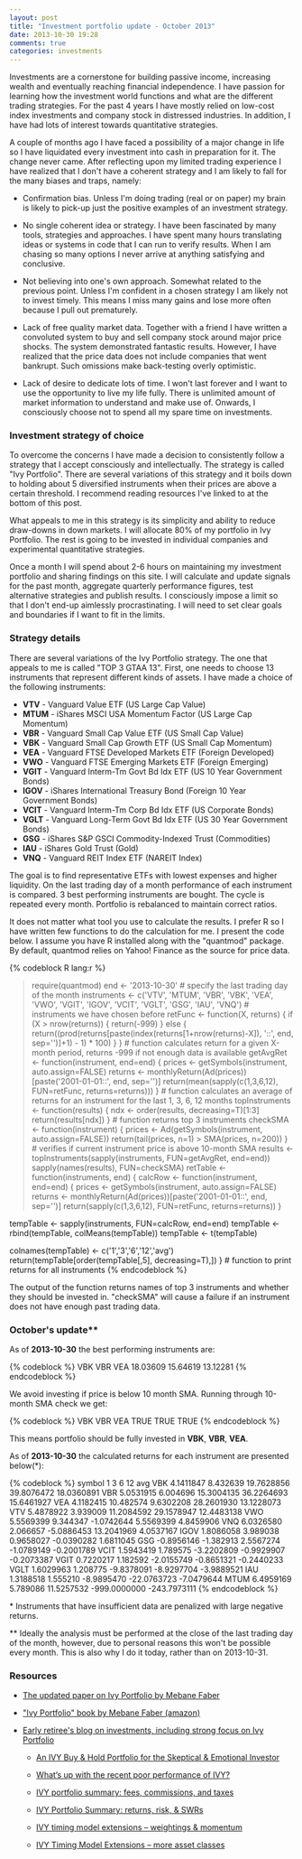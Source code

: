 ```yaml
---
layout: post
title: "Investment portfolio update - October 2013"
date: 2013-10-30 19:28
comments: true
categories: investments
---
```


Investments are a cornerstone for building passive income, increasing wealth and eventually reaching financial independence. I have passion for learning how the investment world functions and what are the different trading strategies. For the past 4 years I have mostly relied on low-cost index investments and company stock in distressed industries. In addition, I have had lots of interest towards quantitative strategies.

A couple of months ago I have faced a possibility of a major change in life so I have liquidated every investment into cash in preparation for it. The change never came. After reflecting upon my limited trading experience I have realized that I don't have a coherent strategy and I am likely to fall for the many biases and traps, namely:

* Confirmation bias. Unless I'm doing trading (real or on paper) my brain is likely to pick-up just the positive examples of an investment strategy.

* No single coherent idea or strategy. I have been fascinated by many tools, strategies and approaches. I have spent many hours translating ideas or systems in code that I can run to verify results. When I am chasing so many options I never arrive at anything satisfying and conclusive.

* Not believing into one's own approach. Somewhat related to the previous point. Unless I'm confident in a chosen strategy I am likely not to invest timely. This means I miss many gains and lose more often because I pull out prematurely.

* Lack of free quality market data. Together with a friend I have written a convoluted system to buy and sell company stock around major price shocks. The system demonstrated fantastic results. However, I have realized that the price data does not include companies that went bankrupt. Such omissions make back-testing overly optimistic.

* Lack of desire to dedicate lots of time. I won't last forever and I want to use the opportunity to live my life fully. There is unlimited amount of market information to understand and make use of. Onwards, I consciously choose not to spend all my spare time on investments.

### Investment strategy of choice

To overcome the concerns I have made a decision to consistently follow a strategy that I accept consciously and intellectually. The strategy is called "Ivy Portfolio". There are several variations of this strategy and it boils down to holding about 5 diversified instruments when their prices are above a certain threshold. I recommend reading resources I've linked to at the bottom of this post.

What appeals to me in this strategy is its simplicity and ability to reduce draw-downs in down markets. I will allocate 80% of my portfolio in Ivy Portfolio. The rest is going to be invested in individual companies and experimental quantitative strategies.

Once a month I will spend about 2-6 hours on maintaining my investment portfolio and sharing findings on this site. I will calculate and update signals for the past month, aggregate quarterly performance figures, test alternative strategies and publish results. I consciously impose a limit so that I don't end-up aimlessly procrastinating. I will need to set clear goals and boundaries if I want to fit in the limits.

### Strategy details

There are several variations of the Ivy Portfolio strategy. The one that appeals to me is called "TOP 3 GTAA 13". First, one needs to choose 13 instruments that represent different kinds of assets. I have made a choice of the following instruments:

 - **VTV** - Vanguard Value ETF (US Large Cap Value)
 - **MTUM** - iShares MSCI USA Momentum Factor (US Large Cap Momentum)
 - **VBR** - Vanguard Small Cap Value ETF (US Small Cap Value)
 - **VBK** - Vanguard Small Cap Growth ETF (US Small Cap Momentum)
 - **VEA** - Vanguard FTSE Developed Markets ETF (Foreign Developed)
 - **VWO** - Vanguard FTSE Emerging Markets ETF (Foreign Emerging)
 - **VGIT** - Vanguard Interm-Tm Govt Bd Idx ETF (US 10 Year Government Bonds)
 - **IGOV** - iShares International Treasury Bond (Foreign 10 Year Government Bonds)
 - **VCIT** - Vanguard Interm-Tm Corp Bd Idx ETF (US Corporate Bonds)
 - **VGLT** - Vanguard Long-Term Govt Bd Idx ETF (US 30 Year Government Bonds)
 - **GSG** - iShares S&P GSCI Commodity-Indexed Trust (Commodities)
 - **IAU** - iShares Gold Trust (Gold)
 - **VNQ** - Vanguard REIT Index ETF (NAREIT Index)

The goal is to find representative ETFs with lowest expenses and higher liquidity. On the last trading day of a month performance of each instrument is compared. 3 best performing instruments are bought. The cycle is repeated every month. Portfolio is rebalanced to maintain correct ratios.

It does not matter what tool you use to calculate the results. I prefer R so I have written few functions to do the calculation for me. I present the code below. I assume you have R installed along with the "quantmod" package. By default, quantmod relies on Yahoo! Finance as the source for price data.

{% codeblock R lang:r %}
> require(quantmod)
> end <- '2013-10-30' # specify the last trading day of the month
> instruments <- c('VTV', 'MTUM', 'VBR', 'VBK', 'VEA', 'VWO', 'VGIT', 'IGOV', 'VCIT', 'VGLT', 'GSG', 'IAU', 'VNQ') # instruments we have chosen before
> retFunc <- function(X, returns) {
  if (X > nrow(returns)) {
    return(-999)
  } else {
    return((prod(returns[paste(index(returns[1+nrow(returns)-X]), '::', end, sep='')]+1) - 1) * 100)
  }
} # function calculates return for a given X-month period, returns -999 if not enough data is available
> getAvgRet <- function(instrument, end=end) {
  prices <- getSymbols(instrument, auto.assign=FALSE)
  returns <- monthlyReturn(Ad(prices))[paste('2001-01-01::', end, sep='')]
  return(mean(sapply(c(1,3,6,12), FUN=retFunc, returns=returns)))
} # function calculates an average of returns for an instrument for the last 1, 3, 6, 12 months
> topInstruments <- function(results) {
  ndx <- order(results, decreasing=T)[1:3]
  return(results[ndx])
} # function returns top 3 instruments
> checkSMA <- function(instrument) {
  prices <- Ad(getSymbols(instrument, auto.assign=FALSE))
  return(tail(prices, n=1) > SMA(prices, n=200))
} # verifies if current instrument price is above 10-month SMA
> results <- topInstruments(sapply(instruments, FUN=getAvgRet, end=end))
> sapply(names(results), FUN=checkSMA)
> retTable <- function(instruments, end) {
  calcRow <- function(instrument, end=end) {
    prices <- getSymbols(instrument, auto.assign=FALSE)
    returns <- monthlyReturn(Ad(prices))[paste('2001-01-01::', end, sep='')]
    return(sapply(c(1,3,6,12), FUN=retFunc, returns=returns))
  }

  tempTable <- sapply(instruments, FUN=calcRow, end=end)
  tempTable <- rbind(tempTable, colMeans(tempTable))
  tempTable <- t(tempTable)

  colnames(tempTable) <- c('1','3','6','12','avg')
  return(tempTable[order(tempTable[,5], decreasing=T),])
} # function to print returns for all instruments
{% endcodeblock %}

The output of the function returns names of top 3 instruments and whether they should be invested in. "checkSMA" will cause a failure if an instrument does not have enough past trading data.

### October's update**

As of **2013-10-30** the best performing instruments are:

{% codeblock %}
     VBK      VBR      VEA
18.03609 15.64619 13.12281
{% endcodeblock %}

We avoid investing if price is below 10 month SMA. Running through 10-month SMA check we get:

{% codeblock %}
 VBK  VBR  VEA
TRUE TRUE TRUE
{% endcodeblock %}

This means portfolio should be fully invested in **VBK**, **VBR**, **VEA**.

As of **2013-10-30** the calculated returns for each instrument are presented below(*):

{% codeblock %}
symbol        1         3          6           12          avg
VBK   4.1411847  8.432639 19.7628856   39.8076472   18.0360891
VBR   5.0531915  6.004696 15.3004135   36.2264693   15.6461927
VEA   4.1182415 10.482574  9.6302208   28.2601930   13.1228073
VTV   5.4878922  3.939009 11.2084592   29.1578947   12.4483138
VWO   5.5569399  9.344347 -1.0742644    5.5569399    4.8459906
VNQ   6.0326580  2.066657 -5.0886453   13.2041969    4.0537167
IGOV  1.8086058  3.989038  0.9658027   -0.0390282    1.6811045
GSG  -0.8956146 -1.382913  2.5567274   -1.0789149   -0.2001789
VCIT  1.5943419  1.789575 -3.2202809   -0.9929907   -0.2073387
VGIT  0.7220217  1.182592 -2.0155749   -0.8651321   -0.2440233
VGLT  1.6029963  1.208775 -9.8378091   -8.9297704   -3.9889521
IAU   1.3188518  1.555210 -8.9895470  -22.0763723   -7.0479644
MTUM  6.4959169  5.789086 11.5257532 -999.0000000 -243.7973111
{% endcodeblock %}

\* Instruments that have insufficient data are penalized with large negative returns.

\*\* Ideally the analysis must be performed at the close of the last trading day of the month, however, due to personal reasons this won't be possible every month. This is also why I do it today, rather than on 2013-10-31.

### Resources

 * [The updated paper on Ivy Portfolio by Mebane Faber](http://www.mebanefaber.com/2013/06/14/qtaa-update-conclustions-and-faqs/)

 * ["Ivy Portfolio" book by Mebane Faber (amazon)](http://www.amazon.com/The-Ivy-Portfolio-Endowments-Markets/dp/1118008855)

 * [Early retiree's blog on investments, including strong focus on Ivy Portfolio](http://investingforaliving.wordpress.com/)

   - [An IVY Buy & Hold Portfolio for the Skeptical & Emotional Investor](http://investingforaliving.wordpress.com/2013/09/20/an-ivy-buy-hold-portfolio-for-the-skeptical-emotional-investor/)

   - [What’s up with the recent poor performance of IVY?](http://investingforaliving.wordpress.com/2013/08/05/whats-up-with-the-recent-poor-performance-of-ivy/)

   - [IVY portfolio summary: fees, commissions, and taxes](http://investingforaliving.wordpress.com/2013/07/26/ivy-portfolio-summary-fees-commissions-and-taxes/)

   - [IVY Portfolio Summary: returns, risk, & SWRs](http://investingforaliving.wordpress.com/2013/07/21/ivy-portfolio-summary-returns-risk-swrs/)

   - [IVY timing model extensions – weightings & momentum](http://investingforaliving.wordpress.com/2013/07/15/ivy-timing-model-extensions-weightings-momentum/)

   - [IVY Timing Model Extensions – more asset classes](http://investingforaliving.wordpress.com/2013/07/13/ivy-timing-model-extensions-more-asset-classes/)

